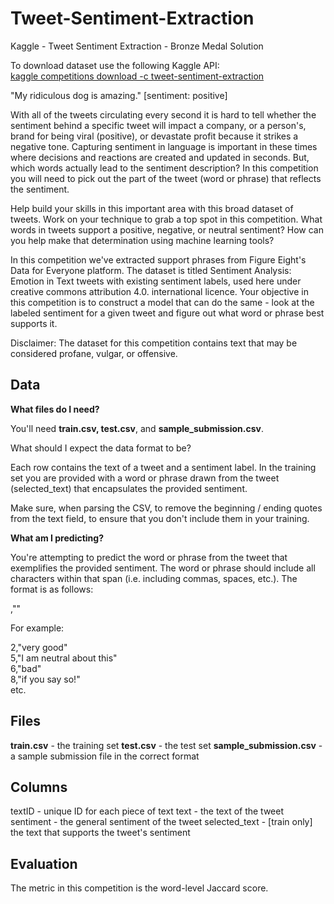 # Tweet-Sentiment-Extraction
Kaggle - Tweet Sentiment Extraction - Bronze Medal Solution

To download dataset use the following Kaggle API:<br/>
<ins>kaggle competitions download -c tweet-sentiment-extraction<ins/>

"My ridiculous dog is amazing." [sentiment: positive]

With all of the tweets circulating every second it is hard to tell whether the sentiment behind a specific tweet will impact a company, or a person's, brand for being viral (positive), or devastate profit because it strikes a negative tone. Capturing sentiment in language is important in these times where decisions and reactions are created and updated in seconds. But, which words actually lead to the sentiment description? In this competition you will need to pick out the part of the tweet (word or phrase) that reflects the sentiment.

Help build your skills in this important area with this broad dataset of tweets. Work on your technique to grab a top spot in this competition. What words in tweets support a positive, negative, or neutral sentiment? How can you help make that determination using machine learning tools?

In this competition we've extracted support phrases from Figure Eight's Data for Everyone platform. The dataset is titled Sentiment Analysis: Emotion in Text tweets with existing sentiment labels, used here under creative commons attribution 4.0. international licence. Your objective in this competition is to construct a model that can do the same - look at the labeled sentiment for a given tweet and figure out what word or phrase best supports it.

Disclaimer: The dataset for this competition contains text that may be considered profane, vulgar, or offensive.

## Data

**What files do I need?**

You'll need **train.csv, test.csv**, and **sample_submission.csv**.

What should I expect the data format to be?

Each row contains the text of a tweet and a sentiment label. In the training set you are provided with a word or phrase drawn from the tweet (selected_text) that encapsulates the provided sentiment.

Make sure, when parsing the CSV, to remove the beginning / ending quotes from the text field, to ensure that you don't include them in your training.

**What am I predicting?**

You're attempting to predict the word or phrase from the tweet that exemplifies the provided sentiment. The word or phrase should include all characters within that span (i.e. including commas, spaces, etc.). The format is as follows:

<id>,"<word or phrase that supports the sentiment>"

For example:

2,"very good"<br/>
5,"I am neutral about this"<br/>
6,"bad"<br/>
8,"if you say so!"<br/>
etc.

## Files

**train.csv** - the training set
**test.csv** - the test set
**sample_submission.csv** - a sample submission file in the correct format

## Columns

textID - unique ID for each piece of text
text - the text of the tweet
sentiment - the general sentiment of the tweet
selected_text - [train only] the text that supports the tweet's sentiment

## Evaluation 

The metric in this competition is the word-level Jaccard score.
